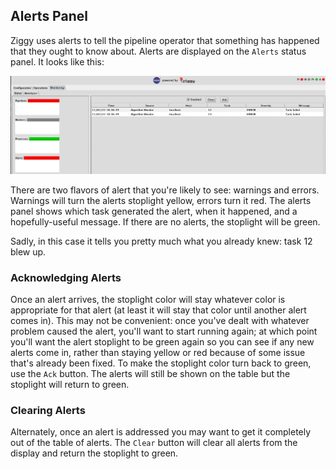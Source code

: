 ## Alerts Panel

Ziggy uses alerts to tell the pipeline operator that something has happened that they ought to know about. Alerts are displayed on the `Alerts` status panel. It looks like this:

![](images/monitoring-alerts.png)

There are two flavors of alert that you're likely to see: warnings and errors. Warnings will turn the alerts stoplight yellow, errors turn it red. The alerts panel shows which task generated the alert, when it happened, and a hopefully-useful message. If there are no alerts, the stoplight will be green. 

Sadly, in this case it tells you pretty much what you already knew: task 12 blew up. 

### Acknowledging Alerts

Once an alert arrives, the stoplight color will stay whatever color is appropriate for that alert (at least it will stay that color until another alert comes in). This may not be convenient: once you've dealt with whatever problem caused the alert, you'll want to start running again; at which point you'll want the alert stoplight to be green again so you can see if any new alerts come in, rather than staying yellow or red because of some issue that's already been fixed. To make the stoplight color turn back to green, use the `Ack` button. The alerts will still be shown on the table but the stoplight will return to green.

### Clearing Alerts

Alternately, once an alert is addressed you may want to get it completely out of the table of alerts. The `Clear` button will clear all alerts from the display and return the stoplight to green. 